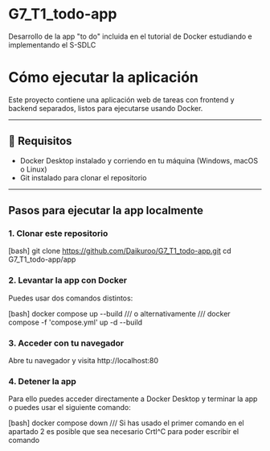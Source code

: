 # G7_T1_todo-app
Desarrollo de la app "to do" incluida en el tutorial de Docker estudiando e implementando el S-SDLC

# Cómo ejecutar la aplicación

Este proyecto contiene una aplicación web de tareas con frontend y backend separados, listos para ejecutarse usando Docker.

---

## 🚀 Requisitos

- Docker Desktop instalado y corriendo en tu máquina (Windows, macOS o Linux)
- Git instalado para clonar el repositorio

---

## Pasos para ejecutar la app localmente

### 1. Clonar este repositorio

[bash]
git clone https://github.com/Daikuroo/G7_T1_todo-app.git
cd G7_T1_todo-app/app

### 2. Levantar la app con Docker
Puedes usar dos comandos distintos:

[bash]
docker compose up --build
///
o alternativamente
///
docker compose -f 'compose.yml' up -d --build

### 3. Acceder con tu navegador
Abre tu navegador y visita http://localhost:80

### 4. Detener la app
Para ello puedes acceder directamente a Docker Desktop y terminar la app
o puedes usar el siguiente comando:

[bash]
docker compose down
///
Si has usado el primer comando en el apartado 2 es posible que sea necesario
Crtl^C para poder escribir el comando
